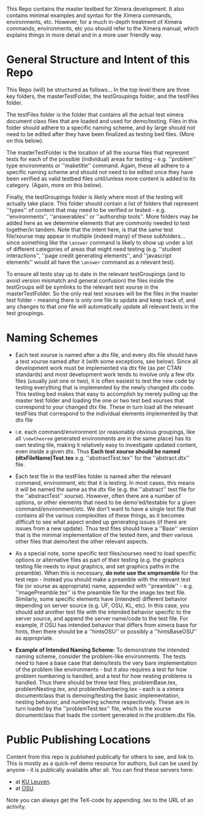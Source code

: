 This Repo contains the master testbed for Ximera development. 
It also contains minimal examples and syntax for the Ximera commands, environments, etc. 
However, for a much in-depth treatment of Ximera commands, environments, etc you should
refer to the Ximera manual, which explains things in more detail and in a more user friendly way.

# General Structure and Intent of this Repo

This Repo (will) be structured as follows...
In the top level there are three key folders, the masterTestFolder, the testGroupings folder, 
and the testFiles folder.

The testFiles folder is the folder that contains all the actual test ximera document class files
that are loaded and used for demo/testing. Files in this folder should adhere to a specific naming
scheme, and by large should not need to be edited after they have been finalized as testing bed files.
(More on this below).

The masterTestFolder is the location of all the xourse files that represent tests for each of the
possible (individual) areas for testing - e.g. ''problem'' type environments or ''maketitle'' command.
Again, these all adhere to a specific naming scheme and should not need to be edited once they have
been verified as valid testbed files until/unless more content is added to its category.
(Again, more on this below).

Finally, the testGroupings folder is likely where most of the testing will actually take place. This
folder should contain a list of folders that represent ''types'' of content that may need to be verified
or tested - e.g. ''environments'', ''answerables'' or ''authorship tools''. More folders may be added here
as we determine elements that are commonly needed to test together/in tandem. Note that the intent here,
is that the same test file/xourse may appear in multiple (indeed many) of these subfolders... since something
like the ``\answer`` command is likely to show up under a lot of different categories of areas that might need
testing (e.g. ''student interactions'', ''page credit generating elements'', and ''javascript elements'' would
all have the ``\answer`` command as a relevant test).

To ensure all tests stay up to date in the relevant testGroupings (and to avoid version mismatch and general confusion)
the files inside the testGroups will be symlinks to the relevant test xourse in the masterTestFolder. So the only
real test xourses will be the files in the master test folder - meaning there is only one file to update and keep
track of, and any changes to that one file will automatically update all relevant tests in the test groupings.

# Naming Schemes

* Each test xourse is named after a dtx file, and every dtx file should have a test xourse named after it (with some exceptions, see below).
Since all development work must be implemented via dtx file (as per CTAN standards) and most development work
tends to involve only a few dtx files (usually just one or two), it is often easiest to test the new code by testing
everything that is implemented by the newly changed dtx code. This testing bed makes that easy to accomplish by merely
pulling up the master test folder and loading the one or two test bed xourses that correspond to your changed dtx file.
These in turn load all the relevant testFiles that correspond to the individual elements implemented by that dtx file
- i.e. each command/environment (or reasonably obvious groupings, like all ``\newtheorem`` generated environments are
in the same place) has its own testing tile, making it relatively easy to investigate updated content, even inside a given dtx.
Thus **Each test xourse should be named  (dtxFileName)Test.tex** e.g. ''abstractTest.tex'' for the ''abstract.dtx'' file.

* Each test file in the testFiles folder is named after the relevant command, environment, etc that it is testing.
In most cases, this means it will be named the same as the dtx file (e.g. the ''abstract'' test file for the ''abstractTest''
xourse). However, often there are a number of options, or other elements that need to be demo'ed/testable for a given 
command/environment/etc. We don't want to have a single test file that contains all the various complexities of these
things, as it becomes difficult to see what aspect ended up generating issues (if there are issues from a new update).
Thus test files should have a ''Base'' version that is the minimal implementation of the tested item, and then various
other files that demo/test the other relevant aspects.

* As a special note, some specific test files/xourses need to load specific options or alternative files as part of their
testing (e.g. the graphics testing file needs to input graphics, and set graphics paths in the preamble). When this is
necessary, **do note use the xmpreamble** for the test repo - instead you should make a preamble with the relevant test
file (or xourse as appropriate) name, appended with ''preamble'' - e.g. ''imagePreamble.tex'' is the preamble file
for the image.tex test file.
Similarly, some specific elements have (intended) different behavior depending on server source (e.g. UF, OSU, KL, etc).
In this case, you should add another test file with the intended behavior specific to the server source, and append the
server name/code to the test file. For example, if OSU has intended behavior that differs from ximera base for hints,
then there should be a ''hintsOSU'' or possibly a ''hintsBaseOSU'' as appropriate.

* **Example of Intended Naming Scheme:** 
To demonstrate the intended naming scheme, consider the problem-like environments. The tests need to have a base case that
demo/tests the very bare implementation of the problem like environments - but it also requires a test for how problem
numbering is handled, and a test for how nesting problems is handled. Thus there should be three test files;
problemBase.tex, problemNesting.tex, and problemNumbering.tex - each is a ximera documentclass that is demoing/testing
the basic implementation, nesting behavior, and numbering scheme respectivvely. These are in turn loaded by the
''problemTest.tex'' file, which is the xourse documentclass that loads the content generated in the problem.dtx file.

# Public Publishing Locations

Content from this repo is published publically for others to see, and link to. This is mostly as a quick-ref demo resource
for authors, but can be used by anyone - it is publically available after all. You can find these servers here:

 * at [KU Leuven](https://set-p-dsb-zomercursus-latest.cloud-ext.icts.kuleuven.be/ximeraexamples/coreXimeraFeatures/environments/theoremEnvironments).
 * at [OSU](https://ximera.osu.edu/ximeraexamples).

Note you can always get the TeX-code by appending .tex to the URL of an activity.


<!-- A more detailed description of how to use this repo for testing is in the [README_testing](README_testing.md) -->

